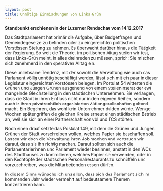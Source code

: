 ```yaml
---
layout: post
title: Unnötige Einmischungen von Links-Grün
---
```


**Standpunkt erschienen in der Luzerner Rundschau vom 14.12.2017**

Das Stadtparlament hat primär die Aufgabe, über Budgetfragen und Gemeindegesetze zu befinden oder zu eingereichten politischen Vorstössen Stellung zu nehmen. Es überwacht darüber hinaus die Tätigkeit der Regierung. So weit die Theorie. Im politischen Alltag stellen wir fest, dass Links-Grün meint, in alles dreinreden zu müssen, sprich: Sie mischen sich zunehmend in den operativen Alltag ein.

Diese unliebsame Tendenz, mit der sowohl die Verwaltung wie auch das Parlament völlig unnötig beschäftigt werden, lässt sich mit ein paar in dieser Legislatur eingereichten Vorstössen belegen. Im Postulat 54 witterten die Grünen und Jungen Grünen ausgehend von einem Stelleninserat der ewl mangelnde Gleichstellung in den städtischen Unternehmen. Sie verlangen, dass die Stadt in ihren Einfluss nicht nur in den eigenen Reihen, sondern auch in ihren privatrechtlich organisierten Aktiengesellschaften geltend macht. Ein Begehren, das wohl kein Unternehmer dulden würde. Wenige Wochen später griffen die gleichen Kreise erneut einen städtischen Betrieb an, weil sie sich an einer Partnerschaft von vbl und TCS störten. 

Noch einen drauf setzte das Postulat 149, mit dem die Grünen und Jungen Grünen der Stadt vorschreiben wollen, welches Papier sie beschaffen soll. Lassen wir doch die Verwaltung ihren Job machen und vertrauen wir darauf, dass sie ihn richtig machen. Darauf sollten sich auch die Parlamentarierinnen und Parlament wieder besinnen, anstatt in den WCs des Stadthauses zu kontrollieren, welches Papier sie verwenden, oder in den Kochtöpfe der städtischen Personalrestaurants zu schnüffeln und vorzuschreiben, was die Mitarbeitenden essen dürfen.

In diesem Sinne wünsche ich uns allen, dass sich das Parlament sich im kommenden Jahr wieder vermehrt auf bedeutsamere Themen konzentrieren kann.